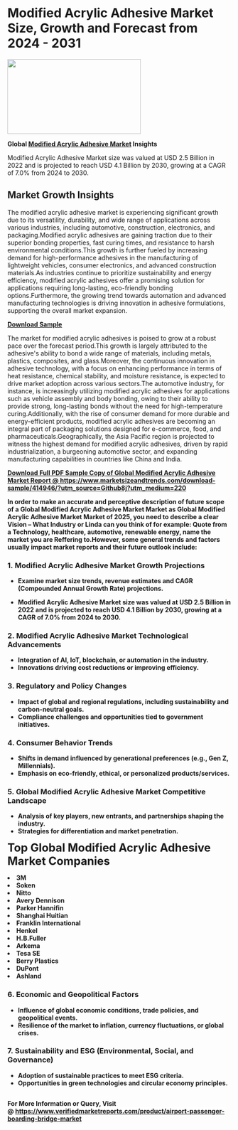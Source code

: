 <H1>Modified Acrylic Adhesive Market Size, Growth and Forecast from 2024 - 2031</H1><img class="aligncenter size-medium wp-image-584254" src="https://thirdeyenews.in/wp-content/uploads/2024/09/Global-Market-Research-300x168.jpeg" alt="" width="300" height="168" /><p><strong>Global&nbsp;<a href="https://www.marketsizeandtrends.com/download-sample/414946/?utm_source=Github8j?utm_medium=220">Modified Acrylic Adhesive Market</a> Insights</strong></p><p>Modified Acrylic Adhesive Market size was valued at USD 2.5 Billion in 2022 and is projected to reach USD 4.1 Billion by 2030, growing at a CAGR of 7.0% from 2024 to 2030.</p><p><h2>Market Growth Insights</h2> <p>The modified acrylic adhesive market is experiencing significant growth due to its versatility, durability, and wide range of applications across various industries, including automotive, construction, electronics, and packaging.Modified acrylic adhesives are gaining traction due to their superior bonding properties, fast curing times, and resistance to harsh environmental conditions.This growth is further fueled by increasing demand for high-performance adhesives in the manufacturing of lightweight vehicles, consumer electronics, and advanced construction materials.As industries continue to prioritize sustainability and energy efficiency, modified acrylic adhesives offer a promising solution for applications requiring long-lasting, eco-friendly bonding options.Furthermore, the growing trend towards automation and advanced manufacturing technologies is driving innovation in adhesive formulations, supporting the overall market expansion.</p> <p><strong><a href="#">Download Sample</a></strong></p> <p>The market for modified acrylic adhesives is poised to grow at a robust pace over the forecast period.This growth is largely attributed to the adhesive's ability to bond a wide range of materials, including metals, plastics, composites, and glass.Moreover, the continuous innovation in adhesive technology, with a focus on enhancing performance in terms of heat resistance, chemical stability, and moisture resistance, is expected to drive market adoption across various sectors.The automotive industry, for instance, is increasingly utilizing modified acrylic adhesives for applications such as vehicle assembly and body bonding, owing to their ability to provide strong, long-lasting bonds without the need for high-temperature curing.Additionally, with the rise of consumer demand for more durable and energy-efficient products, modified acrylic adhesives are becoming an integral part of packaging solutions designed for e-commerce, food, and pharmaceuticals.Geographically, the Asia Pacific region is projected to witness the highest demand for modified acrylic adhesives, driven by rapid industrialization, a burgeoning automotive sector, and expanding manufacturing capabilities in countries like China and India.</p> <p><strong><a href="#"></p><p><span class=""><strong>Download Full PDF Sample Copy of Global Modified Acrylic Adhesive Market Report</strong> @ <a href="https://www.marketsizeandtrends.com/download-sample/414946/?utm_source=Github8j?utm_medium=220" target="_blank">https://www.marketsizeandtrends.com/download-sample/414946/?utm_source=Github8j?utm_medium=220</a></span></p><p>In order to make an accurate and perceptive description of future scope of a Global&nbsp;Modified Acrylic Adhesive Market Market as Global&nbsp;Modified Acrylic Adhesive Market Market of 2025, you need to describe a clear Vision &ndash; What Industry or Linda can you think of for example: Quote from a Technology, healthcare, automotive, renewable energy, name the market you are Reffering to.However, some general trends and factors usually impact market reports and their future outlook include:</p><h3>1.&nbsp;<strong>Modified Acrylic Adhesive Market Growth Projections</strong></h3><ul><li>Examine market size trends, revenue estimates and CAGR (Compounded Annual Growth Rate) projections.</li><li><p>Modified Acrylic Adhesive Market size was valued at USD 2.5 Billion in 2022 and is projected to reach USD 4.1 Billion by 2030, growing at a CAGR of 7.0% from 2024 to 2030.</p></li></ul><h3>2.&nbsp;<strong>Modified Acrylic Adhesive Market Technological Advancements</strong></h3><ul><li>Integration of AI, IoT, blockchain, or automation in the industry.</li><li>Innovations driving cost reductions or improving efficiency.</li></ul><h3>3.&nbsp;<strong>Regulatory and Policy Changes</strong></h3><ul><li>Impact of global and regional regulations, including sustainability and carbon-neutral goals.</li><li>Compliance challenges and opportunities tied to government initiatives.</li></ul><h3>4.&nbsp;<strong>Consumer Behavior Trends</strong></h3><ul><li>Shifts in demand influenced by generational preferences (e.g., Gen Z, Millennials).</li><li>Emphasis on eco-friendly, ethical, or personalized products/services.</li></ul><h3>5.&nbsp;<strong>Global Modified Acrylic Adhesive Market Competitive Landscape</strong></h3><ul><li>Analysis of key players, new entrants, and partnerships shaping the industry.</li><li>Strategies for differentiation and market penetration.</li></ul><p data-pm-slice="1 1 []"><span style="color: inherit; font-family: inherit; font-size: 25px;">Top Global Modified Acrylic Adhesive Market Companies</span></p><div class="" data-test-id=""><p><li>3M</li><li> Soken</li><li> Nitto</li><li> Avery Dennison</li><li> Parker Hannifin</li><li> Shanghai Huitian</li><li> Franklin International</li><li> Henkel</li><li> H.B.Fuller</li><li> Arkema</li><li> Tesa SE</li><li> Berry Plastics</li><li> DuPont</li><li> Ashland</li></p></div><h3>6.&nbsp;<strong>Economic and Geopolitical Factors</strong></h3><ul><li>Influence of global economic conditions, trade policies, and geopolitical events.</li><li>Resilience of the market to inflation, currency fluctuations, or global crises.</li></ul><h3>7.&nbsp;<strong>Sustainability and ESG (Environmental, Social, and Governance)</strong></h3><ul><li>Adoption of sustainable practices to meet ESG criteria.</li><li>Opportunities in green technologies and circular economy principles.</li></ul><h2><strong style="font-size: 14px;">For More Information or Query, Visit @&nbsp;</strong><a style="background-color: #ffffff; font-size: 14px;" href="https://www.marketsizeandtrends.com/report/modified-acrylic-adhesive-market/" target="_blank">https://www.verifiedmarketreports.com/product/airport-passenger-boarding-bridge-market</a></h2>